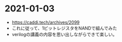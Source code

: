 # 2021-01-03
- https://caddi.tech/archives/2099
- これに従って、1ビットレジスタをNANDで組んでみた
- verilogの講義の内容を思い出しながらできて楽しい。
